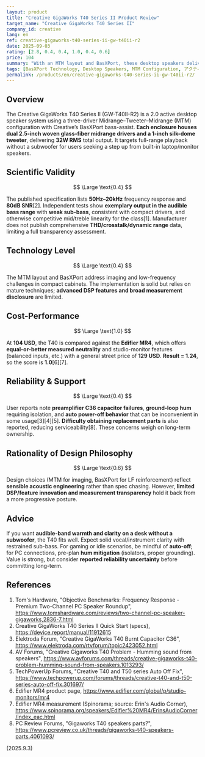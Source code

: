 ```yaml
---
layout: product
title: "Creative GigaWorks T40 Series II Product Review"
target_name: "Creative GigaWorks T40 Series II"
company_id: creative
lang: en
ref: creative-gigaworks-t40-series-ii-gw-t40ii-r2
date: 2025-09-03
rating: [2.8, 0.4, 0.4, 1.0, 0.4, 0.6]
price: 104
summary: "With an MTM layout and BasXPort, these desktop speakers deliver solid audible-band performance and excellent cost-performance versus neutral studio monitors, though reliability reports temper long-term value."
tags: [BasXPort Technology, Desktop Speakers, MTM Configuration, アクティブスピーカー]
permalink: /products/en/creative-gigaworks-t40-series-ii-gw-t40ii-r2/
---
```

## Overview

The Creative GigaWorks T40 Series II (GW-T40II-R2) is a 2.0 active desktop speaker system using a three-driver Midrange–Tweeter–Midrange (MTM) configuration with Creative’s BasXPort bass-assist. **Each enclosure houses dual 2.5-inch woven glass-fiber midrange drivers and a 1-inch silk-dome tweeter**, delivering **32W RMS** total output. It targets full-range playback without a subwoofer for users seeking a step up from built-in laptop/monitor speakers.

## Scientific Validity

$$ \Large \text{0.4} $$

The published specification lists **50Hz–20kHz** frequency response and **80dB SNR**[2]. Independent tests show **exemplary output in the audible bass range** with **weak sub-bass**, consistent with compact drivers, and otherwise competitive mid/treble linearity for the class[1]. Manufacturer does not publish comprehensive **THD/crosstalk/dynamic range** data, limiting a full transparency assessment.

## Technology Level

$$ \Large \text{0.4} $$

The MTM layout and BasXPort address imaging and low-frequency challenges in compact cabinets. The implementation is solid but relies on mature techniques; **advanced DSP features and broad measurement disclosure** are limited.

## Cost-Performance

$$ \Large \text{1.0} $$

At **104 USD**, the T40 is compared against the **Edifier MR4**, which offers **equal-or-better measured neutrality** and studio-monitor features (balanced inputs, etc.) with a general street price of **129 USD**. **Result = 1.24**, so the score is **1.0**[6][7].

## Reliability & Support

$$ \Large \text{0.4} $$

User reports note **preamplifier C36 capacitor failures**, **ground-loop hum** requiring isolation, and **auto power-off behavior** that can be inconvenient in some usage[3][4][5]. **Difficulty obtaining replacement parts** is also reported, reducing serviceability[8]. These concerns weigh on long-term ownership.

## Rationality of Design Philosophy

$$ \Large \text{0.6} $$

Design choices (MTM for imaging, BasXPort for LF reinforcement) reflect **sensible acoustic engineering** rather than spec chasing. However, **limited DSP/feature innovation and measurement transparency** hold it back from a more progressive posture.

## Advice

If you want **audible-band warmth and clarity on a desk without a subwoofer**, the T40 fits well. Expect solid vocal/instrument clarity with restrained sub-bass. For gaming or idle scenarios, be mindful of **auto-off**; for PC connections, pre-plan **hum mitigation** (isolators, proper grounding). Value is strong, but consider **reported reliability uncertainty** before committing long-term.

## References

1. Tom's Hardware, "Objective Benchmarks: Frequency Response - Premium Two-Channel PC Speaker Roundup", https://www.tomshardware.com/reviews/two-channel-pc-speaker-gigaworks,2836-7.html  
2. Creative GigaWorks T40 Series II Quick Start (specs), https://device.report/manual/11912615  
3. Elektroda Forum, "Creative GigaWorks T40 Burnt Capacitor C36", https://www.elektroda.com/rtvforum/topic2423052.html  
4. AV Forums, "Creative Gigaworks T40 Problem - Humming sound from speakers", https://www.avforums.com/threads/creative-gigaworks-t40-problem-humming-sound-from-speakers.1013293/  
5. TechPowerUp Forums, "Creative T40 and T50 series Auto Off Fix", https://www.techpowerup.com/forums/threads/creative-t40-and-t50-series-auto-off-fix.301697/  
6. Edifier MR4 product page, https://www.edifier.com/global/p/studio-monitors/mr4  
7. Edifier MR4 measurement (Spinorama; source: Erin's Audio Corner), https://www.spinorama.org/speakers/Edifier%20MR4/ErinsAudioCorner/index_eac.html  
8. PC Review Forums, "Gigaworks T40 speakers parts?", https://www.pcreview.co.uk/threads/gigaworks-t40-speakers-parts.4061093/

(2025.9.3)
